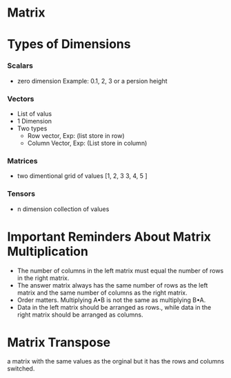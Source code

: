 # Matrix

# Types of Dimensions
### Scalars
- zero dimension
Example: 0.1, 2, 3 or a persion height

### Vectors
- List of valus
- 1 Dimension
- Two types
    - Row vector, Exp: (list store in row) 
    - Column Vector, Exp: (List store in column)

### Matrices
- two dimentional grid of values
[1, 2, 3
 3, 4, 5 ]

 ### Tensors
- n dimension collection of values

# Important Reminders About Matrix Multiplication
- The number of columns in the left matrix must equal the number of rows in the right matrix.
- The answer matrix always has the same number of rows as the left matrix and the same number of columns as the right matrix.
- Order matters. Multiplying A•B is not the same as multiplying B•A.
- Data in the left matrix should be arranged as rows., while data in the right matrix should be arranged as columns.

# Matrix Transpose
a matrix with the same values as the orginal but it has the rows and columns switched.

